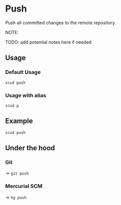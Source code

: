 # Push

Push all committed changes to the remote repository.

NOTE:

TODO: add potential notes here if needed

## Usage

### Default Usage

```
scud push
```

### Usage with alias

```
scud p
```

## Example

```
scud push
```

## Under the hood

### Git

-> `git push`

### Mercurial SCM

-> `hg push`
